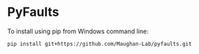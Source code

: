 # PyFaults

To install using pip from Windows command line:

```pip install git+https://github.com/Maughan-Lab/pyfaults.git```
